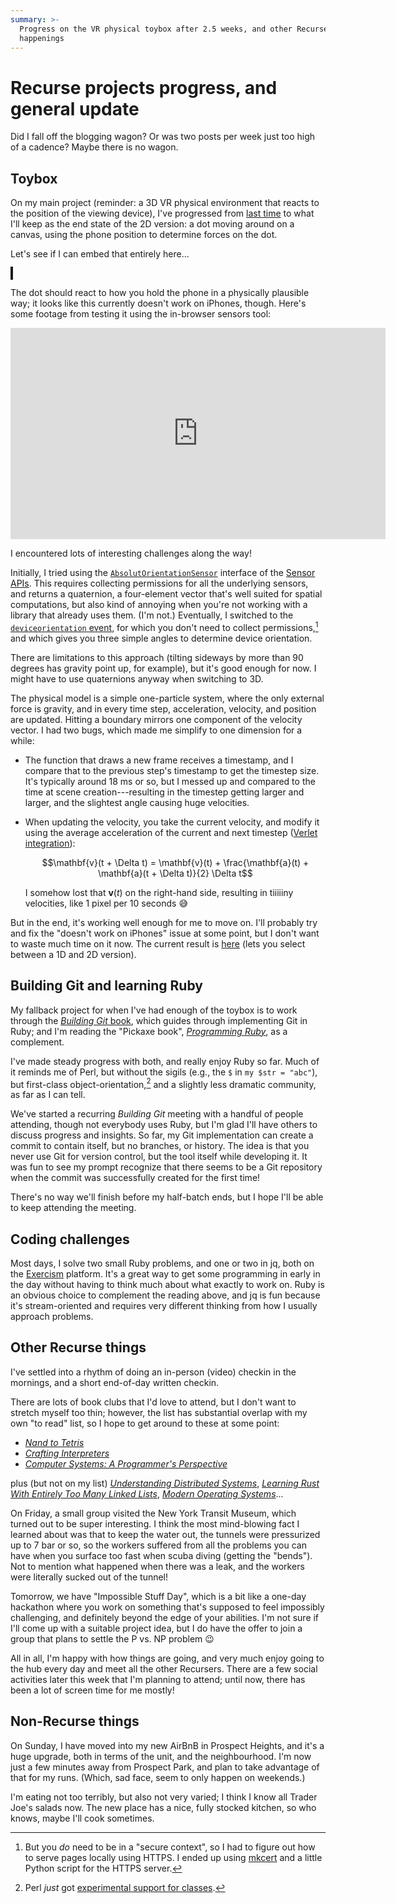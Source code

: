 ```yaml
---
summary: >-
  Progress on the VR physical toybox after 2.5 weeks, and other Recurse
  happenings
---
```


# Recurse projects progress, and general update

Did I fall off the blogging wagon? Or was two posts per week just too high of a
cadence? Maybe there is no wagon.

## Toybox

On my main project (reminder: a 3D VR physical environment that reacts to the
position of the viewing device), I've progressed from [last time] to what I'll
keep as the end state of the 2D version: a dot moving around on a canvas, using
the phone position to determine forces on the dot.

[last time]: <2023-08-13-first-week-nyc.html>

Let's see if I can embed that entirely here...

<canvas height="500px" width="600px"></canvas>

<style>
  canvas {
    border: 2px solid;
  }
</style>

<script>
  class Point {
    p = {};           // position
    v = {x: 0, y: 0}; // velocity
    a = {x: 0, y: 0}; // acceleration
    m = 0.01;         // mass

    constructor(x, y) {
      this.p = {x, y};
    }

    update(F, dt) {
      const scaleBy = 120; // compensate for 1 pixel = 1 metre
      let pNew = {
        x: this.p.x + this.v.x * dt + this.a.x * dt**2 * 0.5,
        y: this.p.y + this.v.y * dt + this.a.y * dt**2 * 0.5
      };
      let aNew = {
        // scale by 100
        x: scaleBy * F.x / this.m,
        y: scaleBy * F.y / this.m
      };
      let vNew = {
        x: this.v.x + (this.a.x + aNew.x) * (dt * 0.5),
        y: this.v.y + (this.a.y + aNew.y) * (dt * 0.5)
      };

      this.p = pNew;
      this.v = vNew;
      this.a = aNew;
    }

    set(x, y) {
      this.p.x = x;
      this.p.y = y;
    }
  }

  class Scene {
    point;
    orientation;

    constructor() {
      this.point = new Point(300, 250);
      this.orientation = {
        alpha: 0,
        beta: 0,
        gamma: 0,
      };
    }
  }

  function init() {
    addEventListener("deviceorientation", handleOrientation);
    let canvas = document.querySelector("canvas");

    return canvas.getContext("2d");
  }

  function handleOrientation(event) {
    scene.orientation = {
      alpha: event.alpha,
      beta: event.beta,
      gamma: event.gamma,
    };
  }

  function toRadians(degrees) {
    return (degrees / 180) * Math.PI;
  }

  function updateModel(dt) {
    const dampingFactor = 0.5;
    const gravity = 9.81;
    const width = 600, height = 500;

    // Calculate and apply force vector
    let F = {
      x: scene.point.m * gravity * Math.sin(toRadians(scene.orientation.gamma)),
      y: scene.point.m * gravity * Math.sin(toRadians(scene.orientation.beta))
    };
    scene.point.update(F, dt);

    // Handle collision with boundary
    let {x, y} = scene.point.p;
    if (x < r) {
      x = r;
      scene.point.v.x *= -dampingFactor;
    }
    if (x > width - r) {
      x = width - r;
      scene.point.v.x *= -dampingFactor;
    }
    if (y < r) {
      y = r;
      scene.point.v.y *= -dampingFactor;
    }
    if (y > height - r) {
      y = height - r;
      scene.point.v.y *= -dampingFactor;
    }

    scene.point.set(x, y);
  }

  function paintScene(dt) {
    const width = 600, height = 500;

    updateModel(dt);
    const fontSize = 25;
    ctx.clearRect(0, 0, width, height);

    const lFactor = 0.2;
    let {x, y} = scene.point.p;

    // Dot
    ctx.strokeStyle = "black";
    ctx.beginPath();
    ctx.arc(x, y, r, 0, 2 * Math.PI);
    ctx.fill();
  }

  function frame(time) {
    if (tPrev === undefined) {
      tPrev = time;
    }
    let dt = (time - tPrev) / 1000; // convert ms to s

    paintScene(dt);
    tPrev = time;
    requestAnimationFrame(frame);
  }

  let config = { debug: false };
  let scene = new Scene();
  let ctx = init(scene, config);
  let tPrev;
  const r = 10;

  requestAnimationFrame(frame);
</script>

The dot should react to how you hold the phone in a physically plausible way;
it looks like this currently doesn't work on iPhones, though. Here's some
footage from testing it using the in-browser sensors tool:

<iframe
  width="600px"
  height="338px"
  src="https://www.youtube.com/embed/YryiuJG0yL0?si=twAb-n4v-HB7RiRp"
  title="YouTube video player"
  frameborder="0"
  allow="accelerometer; autoplay; clipboard-write; encrypted-media; gyroscope; picture-in-picture; web-share"
  allowfullscreen>
</iframe>

I encountered lots of interesting challenges along the way!

Initially, I tried using the [`AbsolutOrientationSensor`][abs] interface of the
[Sensor APIs][sensors]. This requires collecting permissions for all the
underlying sensors, and returns a quaternion, a four-element vector that's well
suited for spatial computations, but also kind of annoying when you're not
working with a library that already uses them. (I'm not.) Eventually, I
switched to the [`deviceorientation` event][devorient], for which you don't
need to collect permissions,[^1] and which gives you three simple angles to
determine device orientation.

[^1]: But you *do* need to be in a "secure context", so I had to figure out how
to serve pages locally using HTTPS. I ended up using [mkcert] and a little
Python script for the HTTPS server.

There are limitations to this approach (tilting sideways by more than 90
degrees has gravity point up, for example), but it's good enough for now. I
might have to use quaternions anyway when switching to 3D.

The physical model is a simple one-particle system, where the only external
force is gravity, and in every time step, acceleration, velocity, and position
are updated. Hitting a boundary mirrors one component of the velocity vector. I
had two bugs, which made me simplify to one dimension for a while:

- The function that draws a new frame receives a timestamp, and I compare that
  to the previous step's timestamp to get the timestep size. It's typically
  around 18 ms or so, but I messed up and compared to the time at scene
  creation---resulting in the timestep getting larger and larger, and the
  slightest angle causing huge velocities.
- When updating the velocity, you take the current velocity, and modify it
  using the average acceleration of the current and next timestep ([Verlet
  integration][verlet]):

  $$\mathbf{v}(t + \Delta t) = \mathbf{v}(t) +
    \frac{\mathbf{a}(t) + \mathbf{a}(t + \Delta t)}{2} \Delta t$$

  I somehow lost that $\mathbf{v}(t)$ on the right-hand side, resulting in
  tiiiiiny velocities, like 1 pixel per 10 seconds :sweat_smile:

But in the end, it's working well enough for me to move on. I'll probably try
and fix the "doesn't work on iPhones" issue at some point, but I don't want to
waste much time on it now. The current result is [here][toybox] (lets you
select between a 1D and 2D version).

[abs]: <https://developer.mozilla.org/en-US/docs/Web/API/AbsoluteOrientationSensor>
[sensors]: <https://developer.mozilla.org/en-US/docs/Web/API/Sensor_APIs>
[devorient]: <https://developer.mozilla.org/en-US/docs/Web/API/Window/deviceorientation_event>
[mkcert]: <https://github.com/FiloSottile/mkcert>
[verlet]: <https://en.wikipedia.org/wiki/Verlet_integration>
[toybox]: </vr-toybox>

## Building Git and learning Ruby

My fallback project for when I've had enough of the toybox is to work through
the [*Building Git* book][buildgit], which guides through implementing Git in
Ruby; and I'm reading the "Pickaxe book", [*Programming Ruby*][pickaxe], as a
complement.

I've made steady progress with both, and really enjoy Ruby so far. Much of it
reminds me of Perl, but without the sigils (e.g., the `$` in `my $str =
"abc"`), but first-class object-orientation,[^2] and a slightly less dramatic
community, as far as I can tell.

We've started a recurring *Building Git* meeting with a handful of people
attending, though not everybody uses Ruby, but I'm glad I'll have others to
discuss progress and insights. So far, my Git implementation can create a
commit to contain itself, but no branches, or history. The idea is that you
never use Git for version control, but the tool itself while developing it. It
was fun to see my prompt recognize that there seems to be a Git repository when
the commit was successfully created for the first time!

There's no way we'll finish before my half-batch ends, but I hope I'll be able
to keep attending the meeting.

[^2]: Perl *just* got [experimental support for classes][perlclass].

[buildgit]: <https://shop.jcoglan.com/building-git/>
[pickaxe]: <https://pragprog.com/titles/ruby5/programming-ruby-3-2-5th-edition/>
[perlclass]: <https://perldoc.perl.org/perl5380delta#New-class-Feature>

## Coding challenges

Most days, I solve two small Ruby problems, and one or two in jq, both on the
[Exercism] platform. It's a great way to get some programming in early in the
day without having to think much about what exactly to work on. Ruby is an
obvious choice to complement the reading above, and jq is fun because it's
stream-oriented and requires very different thinking from how I usually
approach problems.

[exercism]: <https://exercism.org/>

## Other Recurse things

I've settled into a rhythm of doing an in-person (video) checkin in the
mornings, and a short end-of-day written checkin.

There are lots of book clubs that I'd love to attend, but I don't want to
stretch myself too thin; however, the list has substantial overlap with my own
"to read" list, so I hope to get around to these at some point:

- [*Nand to Tetris*][nand2tetris]
- [*Crafting Interpreters*][crin]
- [*Computer Systems: A Programmer's Perspective*][csapp]

plus (but not on my list) [*Understanding Distributed Systems*][uds],
[*Learning Rust With Entirely Too Many Linked Lists*][rust], [*Modern Operating
Systems*][mos]...

On Friday, a small group visited the New York Transit Museum, which turned out
to be super interesting. I think the most mind-blowing fact I learned about was
that to keep the water out, the tunnels were pressurized up to 7 bar or so, so
the workers suffered from all the problems you can have when you surface too
fast when scuba diving (getting the "bends"). Not to mention what happened when
there was a leak, and the workers were literally sucked out of the tunnel!

Tomorrow, we have "Impossible Stuff Day", which is a bit like a one-day
hackathon where you work on something that's supposed to feel impossibly
challenging, and definitely beyond the edge of your abilities. I'm not sure if
I'll come up with a suitable project idea, but I do have the offer to join a
group that plans to settle the P vs. NP problem :wink:

All in all, I'm happy with how things are going, and very much enjoy going to
the hub every day and meet all the other Recursers. There are a few social
activities later this week that I'm planning to attend; until now, there has
been a lot of screen time for me mostly!

[nand2tetris]: <https://www.nand2tetris.org/>
[crin]: <https://craftinginterpreters.com/>
[csapp]: <https://csapp.cs.cmu.edu/>
[uds]: <https://understandingdistributed.systems/>
[rust]: <https://rust-unofficial.github.io/too-many-lists/>
[mos]: <https://www.pearson.com/en-us/subject-catalog/p/modern-operating-systems/P200000003295/9780137618880>

## Non-Recurse things

On Sunday, I have moved into my new AirBnB in Prospect Heights, and it's a huge
upgrade, both in terms of the unit, and the neighbourhood. I'm now just a few
minutes away from Prospect Park, and plan to take advantage of that for my
runs. (Which, sad face, seem to only happen on weekends.)

I'm eating not too terribly, but also not very varied; I think I know all
Trader Joe's salads now. The new place has a nice, fully stocked kitchen, so
who knows, maybe I'll cook sometimes.
